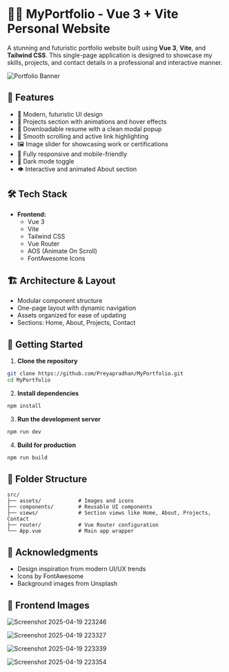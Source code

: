 # 🧑‍💻 MyPortfolio - Vue 3 + Vite Personal Website

A stunning and futuristic portfolio website built using **Vue 3**, **Vite**, and **Tailwind CSS**. This single-page application is designed to showcase my skills, projects, and contact details in a professional and interactive manner.

![Portfolio Banner](https://images.unsplash.com/photo-1521791136064-7986c2920216?auto=format&fit=crop&q=80&w=800)

## 🚀 Features

- 🎨 Modern, futuristic UI design
- 💼 Projects section with animations and hover effects
- 📜 Downloadable resume with a clean modal popup
- 🧭 Smooth scrolling and active link highlighting
- 🖼️ Image slider for showcasing work or certifications
- 📱 Fully responsive and mobile-friendly
- 🌙 Dark mode toggle
- 👁️ Interactive and animated About section

## 🛠️ Tech Stack

- **Frontend:**
  - Vue 3
  - Vite
  - Tailwind CSS
  - Vue Router
  - AOS (Animate On Scroll)
  - FontAwesome Icons

## 🏗️ Architecture & Layout

- Modular component structure
- One-page layout with dynamic navigation
- Assets organized for ease of updating
- Sections: Home, About, Projects, Contact

## 🚀 Getting Started

1. **Clone the repository**
```bash
git clone https://github.com/Preyapradhan/MyPortfolio.git
cd MyPortfolio
```

2. **Install dependencies**
```bash
npm install
```

3. **Run the development server**
```bash
npm run dev
```

4. **Build for production**
```bash
npm run build
```

## 📁 Folder Structure

```
src/
├── assets/            # Images and icons
├── components/        # Reusable UI components
├── views/             # Section views like Home, About, Projects, Contact
├── router/            # Vue Router configuration
└── App.vue            # Main app wrapper
```

## 🙏 Acknowledgments

- Design inspiration from modern UI/UX trends
- Icons by FontAwesome
- Background images from Unsplash

## 🎨 Frontend Images

![Screenshot 2025-04-19 223246](https://github.com/user-attachments/assets/fa941f2e-a7c5-4a40-affc-02d6334c2dff)


![Screenshot 2025-04-19 223327](https://github.com/user-attachments/assets/6a4b99c1-b0c0-4c70-b053-3817c9669808)


![Screenshot 2025-04-19 223339](https://github.com/user-attachments/assets/0e5456e2-50ca-4d30-a4af-dd81d8b9bed6)


![Screenshot 2025-04-19 223354](https://github.com/user-attachments/assets/fd72316e-e5e6-4452-b3fe-b991ad649937)



